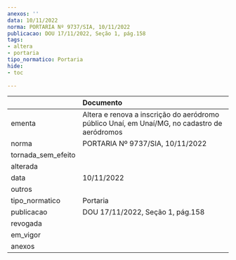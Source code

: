 ```yaml
---
anexos: ''
data: 10/11/2022
norma: PORTARIA Nº 9737/SIA, 10/11/2022
publicacao: DOU 17/11/2022, Seção 1, pág.158
tags:
- altera
- portaria
tipo_normatico: Portaria
hide: 
- toc 
 
---
```


|                    | Documento                                                                                    |
|:-------------------|:---------------------------------------------------------------------------------------------|
| ementa             | Altera e renova a inscrição do aeródromo público Unaí, em Unaí/MG, no cadastro de aeródromos |
| norma              | PORTARIA Nº 9737/SIA, 10/11/2022                                                             |
| tornada_sem_efeito |                                                                                              |
| alterada           |                                                                                              |
| data               | 10/11/2022                                                                                   |
| outros             |                                                                                              |
| tipo_normatico     | Portaria                                                                                     |
| publicacao         | DOU 17/11/2022, Seção 1, pág.158                                                             |
| revogada           |                                                                                              |
| em_vigor           |                                                                                              |
| anexos             |                                                                                              |
